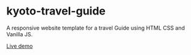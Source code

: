 # kyoto-travel-guide

A responsive website template for a travel Guide using HTML CSS and Vanilla JS.

[Live demo](https://mlaversin.github.io/kyoto-travel-guide/)